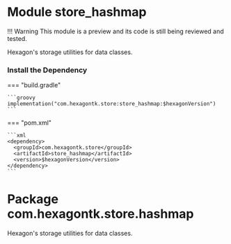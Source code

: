 
# Module store_hashmap
!!! Warning
    This module is a preview and its code is still being reviewed and tested.

Hexagon's storage utilities for data classes.

### Install the Dependency

=== "build.gradle"

    ```groovy
    implementation("com.hexagontk.store:store_hashmap:$hexagonVersion")
    ```

=== "pom.xml"

    ```xml
    <dependency>
      <groupId>com.hexagontk.store</groupId>
      <artifactId>store_hashmap</artifactId>
      <version>$hexagonVersion</version>
    </dependency>
    ```

# Package com.hexagontk.store.hashmap
Hexagon's storage utilities for data classes.
